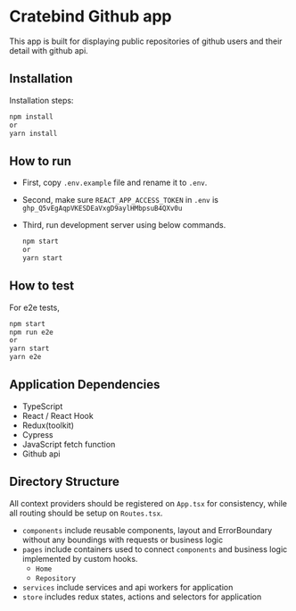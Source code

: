 # Cratebind Github app

This app is built for displaying public repositories of github users and their detail with github api.

## Installation

Installation steps:

```sh
npm install
or
yarn install
```

## How to run

- First, copy `.env.example` file and rename it to `.env`.

- Second, make sure `REACT_APP_ACCESS_TOKEN` in `.env` is `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`

- Third, run development server using below commands.

  ```sh
  npm start
  or
  yarn start
  ```

## How to test

For e2e tests,

```sh
npm start
npm run e2e
or
yarn start
yarn e2e
```

## Application Dependencies

- TypeScript
- React / React Hook
- Redux(toolkit)
- Cypress
- JavaScript fetch function
- Github api

## Directory Structure

All context providers should be registered on `App.tsx` for consistency, while all routing should be setup on `Routes.tsx`.

- `components`
  include reusable components, layout and ErrorBoundary without any boundings with requests or business logic
- `pages`
  include containers used to connect `components` and business logic implemented by custom hooks.
  - `Home`
  - `Repository`
- `services`
  include services and api workers for application
- `store`
  includes redux states, actions and selectors for application
